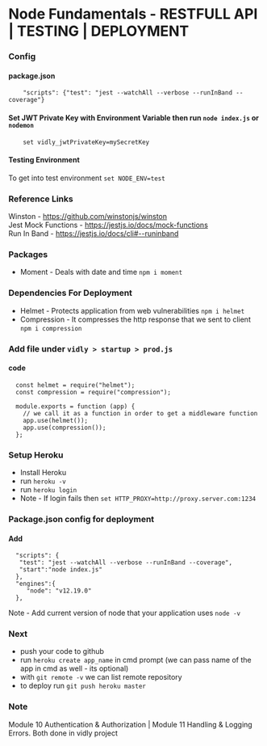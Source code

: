 # Node Fundamentals - RESTFULL API | TESTING | DEPLOYMENT

### Config
   #### package.json
        "scripts": {"test": "jest --watchAll --verbose --runInBand --coverage"}

   #### Set JWT Private Key with Environment Variable then run `node index.js` or `nodemon`
        set vidly_jwtPrivateKey=mySecretKey


   #### Testing Environment
   To get into test environment `set NODE_ENV=test`

### Reference Links

Winston - https://github.com/winstonjs/winston
<br>
Jest Mock Functions - https://jestjs.io/docs/mock-functions
<br>
Run In Band - https://jestjs.io/docs/cli#--runinband

### Packages
   - Moment - Deals with date and time `npm i moment`

### Dependencies For Deployment
   - Helmet - Protects application from web vulnerabilities `npm i helmet`
   - Compression - It compresses the http response that we sent to client `npm i compression`

### Add file under `vidly > startup > prod.js`
   #### code
      const helmet = require("helmet");
      const compression = require("compression");

      module.exports = function (app) {
        // we call it as a function in order to get a middleware function
        app.use(helmet());
        app.use(compression());
      };

### Setup Heroku
   - Install Heroku
   - run `heroku -v` 
   - run `heroku login` 
   - Note - If login fails then `set HTTP_PROXY=http://proxy.server.com:1234`

### Package.json config for deployment
   #### Add
      "scripts": {
       "test": "jest --watchAll --verbose --runInBand --coverage",
       "start":"node index.js"
      },
      "engines":{
         "node": "v12.19.0"
      },
Note - Add current version of node that your application uses `node -v`

### Next
   - push your code to github
   - run `heroku create app_name` in cmd prompt (we can pass name of the app in cmd as well - its optional) 
   - with `git remote -v` we can list remote repository
   - to deploy run `git push heroku master`

### Note

Module 10 Authentication & Authorization |
Module 11 Handling & Logging Errors.
Both done in vidly project

